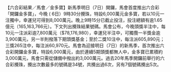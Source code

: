 【六合彩結果／馬會／金多寶】新馬季明日（7日）開鑼，馬會首度推出六合彩「開鑼金多寶」，今晚 ( 6日）9時30分攪珠，特設6,000萬元金多寶，若以10元一注獨中，幸運兒可得到8,000萬元。晚上9時15分已截止投注，投注總額有逾1.65億元（165,163,766元）。下文列出攪珠結果號碼。馬會公布，今晚頭獎半注中，每10元一注派彩逾7,800萬元（$78,176,980），幸運兒半注中，可獨攬一半獎金逾3,900萬元，另一半則撥落下期頭獎基金；至於二獎10注中，每注派605,890元；三獎265注中，每注派60,970元。馬會為迎接明日（7日）的新馬季，首次推出六合彩開鑼金多寶，特設6,000萬元，由於連續5期頭獎都無人中，金多寶已累積約3,000萬元，馬會只需從儲備中撥出約3,000萬元。過去20年馬季開鑼前舉行的六合彩攪珠，攪出次數最多的號碼是34號，共攪出過6次，另有7個號碼攪出5次。